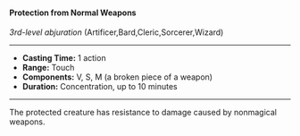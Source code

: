 #### Protection from Normal Weapons
*3rd-level abjuration* (Artificer,Bard,Cleric,Sorcerer,Wizard)
___
- **Casting Time:** 1 action
- **Range:** Touch
- **Components:** V, S, M (a broken piece of a weapon)
- **Duration:** Concentration, up to 10 minutes
---
The protected creature has resistance to damage
caused by nonmagical weapons.
